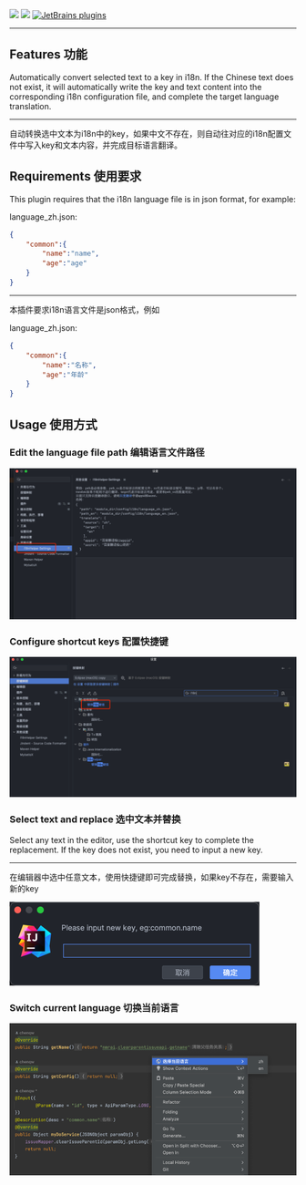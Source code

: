 
<p>
    <a href="https://opensource.org/license/gpl-3.0/" alt="License">
        <img src="https://img.shields.io/badge/License-GPL--3.0-green" /></a>
<a target="_blank" href="https://join.slack.com/t/neatlogichome/shared_invite/zt-1w037axf8-r_i2y4pPQ1Z8FxOkAbb64w">
<img src="https://img.shields.io/badge/Slack-Neatlogic-orange" /></a>
<a target="_blank" href="https://plugins.jetbrains.com/plugin/21921-i18nhelper"><img alt="JetBrains plugins" src="https://img.shields.io/jetbrains/plugin/d/21921"></a>
</p>

---
<!-- Plugin description -->
## Features 功能

Automatically convert selected text to a key in i18n. If the Chinese text does not exist, it will automatically write
the key and text content into the corresponding i18n configuration file, and complete the target language translation.

---


自动转换选中文本为i18n中的key，如果中文不存在，则自动往对应的i18n配置文件中写入key和文本内容，并完成目标语言翻译。

## Requirements 使用要求

This plugin requires that the i18n language file is in json format, for example:

language_zh.json:

``` json
{
    "common":{
        "name":"name",
        "age":"age"
    }
}
```

---

本插件要求i18n语言文件是json格式，例如

language_zh.json:

``` json
{
    "common":{
        "name":"名称",
        "age":"年龄"
    }
}
```

## Usage 使用方式

### Edit the language file path 编辑语言文件路径

![img.png](https://github.com/neatlogic/i18nhelper-idea/raw/main/IMAGES/img.png)

### Configure shortcut keys 配置快捷键

![img_1.png](https://github.com/neatlogic/i18nhelper-idea/raw/main/IMAGES/img_1.png)

### Select text and replace 选中文本并替换

Select any text in the editor, use the shortcut key to complete the replacement. If the key does not exist, you need to
input a new key.

---

在编辑器中选中任意文本，使用快捷键即可完成替换，如果key不存在，需要输入新的key

![img.png](https://github.com/neatlogic/i18nhelper-idea/raw/main/IMAGES/img3.png)

### Switch current language 切换当前语言

![img.png](https://github.com/neatlogic/i18nhelper-idea/raw/main/IMAGES/img4.png)

<!-- Plugin description end -->
